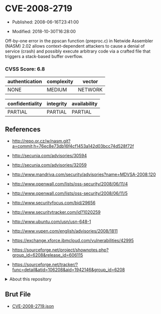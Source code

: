 # CVE-2008-2719

- Published: 2008-06-16T23:41:00

- Modified: 2018-10-30T16:28:00

Off-by-one error in the ppscan function (preproc.c) in Netwide Assembler (NASM) 2.02 allows context-dependent attackers to cause a denial of service (crash) and possibly execute arbitrary code via a crafted file that triggers a stack-based buffer overflow.

### CVSS Score: **6.8**

| authentication | complexity | vector |
| --- | --- | --- |
| NONE | MEDIUM | NETWORK |

| confidentiality | integrity | availability |
| --- | --- | --- |
| PARTIAL | PARTIAL | PARTIAL |

## References

* http://repo.or.cz/w/nasm.git?a=commit;h=76ec8e73db16f4cf1453a142d03bcc74d528f72f

* http://secunia.com/advisories/30594

* http://secunia.com/advisories/32059

* http://www.mandriva.com/security/advisories?name=MDVSA-2008:120

* http://www.openwall.com/lists/oss-security/2008/06/11/4

* http://www.openwall.com/lists/oss-security/2008/06/11/5

* http://www.securityfocus.com/bid/29656

* http://www.securitytracker.com/id?1020259

* http://www.ubuntu.com/usn/usn-648-1

* http://www.vupen.com/english/advisories/2008/1811

* https://exchange.xforce.ibmcloud.com/vulnerabilities/42995

* https://sourceforge.net/project/shownotes.php?group_id=6208&release_id=606115

* https://sourceforge.net/tracker/?func=detail&atid=106208&aid=1942146&group_id=6208

<details>
<summary>About this repository</summary> 

  This repository is part of the project [Live Hack CVE](https://github.com/Live-Hack-CVE). Main website can be found [www.live-hack.org](https://www.live-hack.org) 
  
  Made by [Sn0wAlice](https://github.com/Sn0wAlice) for the people that care about security and need to have a feed of the latest CVEs. Hope you enjoy it, don't forget to star the repo and follow me on [Twitter](https://twitter.com/Sn0wAlice) and [Github](https://github.com/Sn0wAlice). And that is my [personnal website](https://www.alice-snow.me/)

  - [Home Page](https://github.com/Live-Hack-CVE)
  - [Framework](https://github.com/Live-Hack-CVE/cve-framework)
  - [CVE database](https://github.com/Live-Hack-CVE/full_database)
  - [Changelog](https://github.com/Live-Hack-CVE/Changelog)
</details>

## Brut File

* [CVE-2008-2719.json](https://raw.githubusercontent.com/Live-Hack-CVE/full_database/main/cves/2008/CVE-2008-2719.json)

